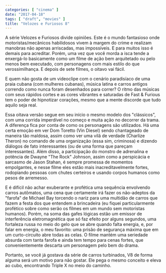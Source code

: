 ```yaml
---
categories: [ "cinema" ]
date: "2017-04-18"
tags: [ "draft", "movies" ]
title: "Velozes e Furiosos 8"
---
```

A série Velozes e Furiosos divide opiniões. Este é o mundo fantasioso
onde motoristas/mecânicos habilidosos vivem à margem do crime e realizam
manobras não apenas arriscadas, mas impossíveis. E para muitos isso
é demais para acreditar. Porém, uma vez que você morda a isca tende
a enxergá-lo basicamente como um filme de ação bem arquitetado
ou pelo menos bem executado, com personagens com mais estilo do que
verossimilhança. E depois de sete filmes, o oitavo vai fácil.

E quem não gosta de um videoclipe com o cenário paradisíaco de uma
praia cubana (com mulheres cubanas), música latina e carros antigos
correndo como nunca foram desenhados para correr? O ritmo das músicas
com seus rápidos cortes e as cores vibrantes e saturadas de Fast &
Furious tem o poder de hipnotizar corações, mesmo que a mente discorde
que tudo aquilo seja real.

Essa oitava versão segue em seu início o mesmo modelo dos "clássicos",
com uma corrida imperdível no começo e muita ação no decorrer
da trama. A diferença fica por conta de como os personagens são
utilizados. Há uma certa emoção em ver Dom Toretto (Vin Diesel) sendo
chantageado de maneira tão maldosa, assim como ver uma vilã de verdade
(Charlize Theron) no comando de uma organização (essa sim, criminosa)
e dizendo diálogos de fato interessantes (ou de uma forma que pareçam
interessantes). Além disso, a participação do monstro de adrenalina
e potência de Dwayne "The Rock" Johnson, assim como a perspicácia e
sarcasmo de Jason Stahan, é sempre promessa de momentos empolgantes, e
nesse filme eles estão mais inacreditavelmente fortes, rodopiando pessoas
com chutes certeiros e usando corpos humanos como pesos de arremesso.

E é difícil não achar exuberante e profética uma sequência envolvendo
carros autômatos, uma cena que certamente irá fazer os não-adeptos da
"farofa" de Michael Bay torcendo o nariz para uma multidão de carros que
fazem a festa dos que entendem a brincadeira (eu fiquei particularmente
profético sobre como serão os filmes em um mundo sem motoristas
humanos). Porém, na soma das gafes lógicas estão um emissor de
interferência eletromagnética que só faz efeito por alguns segundos,
uma fortaleza russa no meio do gelo que se abre quando falta energia,
e, por falar em energia, o meu favorito: uma prisão de segurança
máxima que em um curto-circuito abre todas as celas. O filme mantém uma
seriedade absurda com tanta farofa e ainda tem tempo para cenas fortes,
que convenientemente descarta um personagem pelo bem do drama.

Portanto, se você já gostava da série de carros turbinados, V8 de
forma alguma será um motivo para não gostar. Ele pega o mesmo conceito
e eleva ao cubo, encontrando Triple X no meio do caminho.
